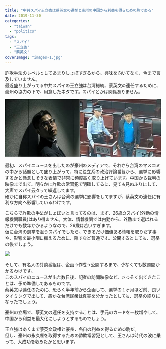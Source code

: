 ```yaml
---
title: "中共スパイ王立強は蔡英文の選挙と豪州の中国から利益を得るための駒である"
date: 2019-11-30
categories: 
  - "taiwan"
  - "politics"
tags: 
  - "スパイ"
  - "王立強"
  - "蔡英文"
coverImage: "images-1.jpg"
---
```


詐欺手法のレベルとしてあまりしょぼすぎるから、興味を向いてなく、今まで言及していません。  
最近盛り上がってる中共スパイの王立強は台湾総統、蔡英文の連任するために、豪州の協力の下で、用意したネタです。スパイとかは関係ありません。

![](images/images-1.jpg)

最初、スパイニュースを出したのが豪州のメディアで、それから台湾のマスコミの中から話題として盛り上がって、特に独立系の政治評論番組から、選挙に影響するかと懸念しそうな表情で非常に頻度高く取り上げています。中国から裁判の映像まで出て、明らかに詐欺の常習犯で明確してるに、見ても見ぬふりにして、大声でスパイ云々って繰返してます。  
確かに自称スパイの王さんは台湾の選挙に影響をしてますが、蔡英文の連任に有利な方向へ影響しているわけです。

こちらで詐欺の手法がしょぼいと言ってるのは、まず、26歳のスパイ(外勤の情報機関職員)はあり得ません。大体、情報機関では内勤から、外勤まで選ばれるだけでも数年かかるようなので、26歳は若いすぎます。  
仮に台湾の選挙を狙うスパイでしたら、できるだけ価値ある情報を取りだす事や、影響を最小限に抑えるために、隠すなど普通です。公開するとしても、選挙の後でしょう。

![](images/CHINESE-SPY-AUS_dGa3I_1200x0.png)

そして、有名人の対談番組は、企画→作成→公開するまで、少なくても数週間かかるわけです。  
このスパイのニュースが出た数日後、記者の訪問映像など、さっそく出てきたことは、予め準備してあるものです。  
蔡英文は連任のために、恐らく半年前から企画して、選挙の１ヶ月ほど前、良いタイミングで出して、愚かな台湾民衆は真実を分かったとしても、選挙の終りになったでしょう。

豪州の立場で、蔡英文の連任を支持することは、手元のカードを一枚増やして、中国から利益を最大化にしようとするものでしょう。

王立強はあくまで蔡英文政権と豪州、各自の利益を得るための駒だ。  
但し、豪州の永久権を取得するための詐欺常習犯として、王さんは時代の波に乗って、大成功を収めたかと思います。
